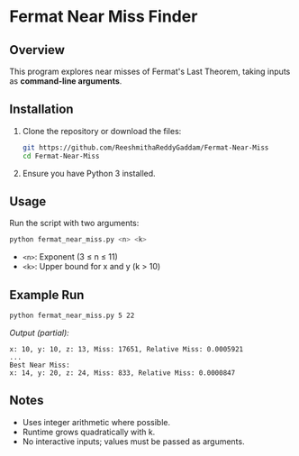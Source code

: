 # Fermat Near Miss Finder

## Overview
This program explores near misses of Fermat's Last Theorem, taking inputs as **command-line arguments**.

## Installation
1. Clone the repository or download the files:
   ```bash
   git https://github.com/ReeshmithaReddyGaddam/Fermat-Near-Miss
   cd Fermat-Near-Miss
   ```

2. Ensure you have Python 3 installed.

## Usage
Run the script with two arguments:
```bash
python fermat_near_miss.py <n> <k>
```
- `<n>`: Exponent (3 ≤ n ≤ 11)
- `<k>`: Upper bound for x and y (k > 10)

## Example Run
```bash
python fermat_near_miss.py 5 22
```
_Output (partial):_
```
x: 10, y: 10, z: 13, Miss: 17651, Relative Miss: 0.0005921
...
Best Near Miss:
x: 14, y: 20, z: 24, Miss: 833, Relative Miss: 0.0000847
```

## Notes
- Uses integer arithmetic where possible.
- Runtime grows quadratically with k.
- No interactive inputs; values must be passed as arguments.
